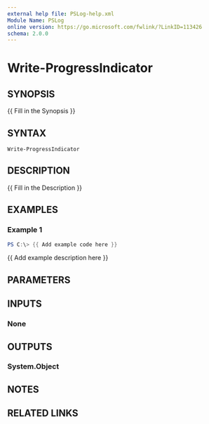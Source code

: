 ```yaml
---
external help file: PSLog-help.xml
Module Name: PSLog
online version: https://go.microsoft.com/fwlink/?LinkID=113426
schema: 2.0.0
---
```


# Write-ProgressIndicator

## SYNOPSIS
{{ Fill in the Synopsis }}

## SYNTAX

```
Write-ProgressIndicator
```

## DESCRIPTION
{{ Fill in the Description }}

## EXAMPLES

### Example 1
```powershell
PS C:\> {{ Add example code here }}
```

{{ Add example description here }}

## PARAMETERS

## INPUTS

### None

## OUTPUTS

### System.Object
## NOTES

## RELATED LINKS
